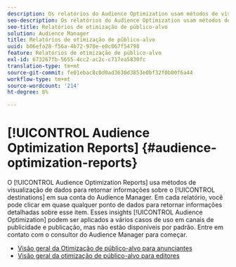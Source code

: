 ```yaml
---
description: Os relatórios do Audience Optimization usam métodos de visualização de dados para retornar informações sobre os destinos em sua conta Audience Manager. Em cada relatório, você pode clicar em quase qualquer ponto de dados para retornar informações detalhadas sobre esse item. Esses insights do Audience Optimization podem ser aplicados a vários casos de uso em canais de publicidade e publicação, mas não estão disponíveis por padrão. Entre em contato com o consultor do Audience Manager para começar.
seo-description: Os relatórios do Audience Optimization usam métodos de visualização de dados para retornar informações sobre os destinos em sua conta Audience Manager. Em cada relatório, você pode clicar em quase qualquer ponto de dados para retornar informações detalhadas sobre esse item. Esses insights do Audience Optimization podem ser aplicados a vários casos de uso em canais de publicidade e publicação, mas não estão disponíveis por padrão. Entre em contato com o consultor do Audience Manager para começar.
seo-title: Relatórios de otimização de público-alvo
solution: Audience Manager
title: Relatórios de otimização de público-alvo
uuid: b06efa28-f56a-4b72-978e-e0c067f54798
feature: Relatórios de otimização de público-alvo
exl-id: 673267fb-5655-4cc2-ac2c-c717ea5830fc
translation-type: tm+mt
source-git-commit: fe01ebac8c0d0ad3630d3853e0bf32f0b00f6a44
workflow-type: tm+mt
source-wordcount: '214'
ht-degree: 8%

---
```


# [!UICONTROL Audience Optimization Reports] {#audience-optimization-reports}

O [!UICONTROL Audience Optimization Reports] usa métodos de visualização de dados para retornar informações sobre o [!UICONTROL destinations] em sua conta do Audience Manager. Em cada relatório, você pode clicar em quase qualquer ponto de dados para retornar informações detalhadas sobre esse item. Esses insights [!UICONTROL Audience Optimization] podem ser aplicados a vários casos de uso em canais de publicidade e publicação, mas não estão disponíveis por padrão. Entre em contato com o consultor do Audience Manager para começar.

+ [Visão geral da Otimização de público-alvo para anunciantes](aor-advertisers/aor-advertisers.md)
+ [Visão geral da otimização de público-alvo para editores](aor-publishers/aor-publishers.md)
